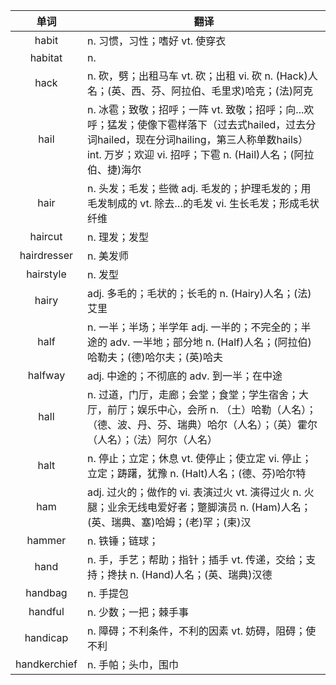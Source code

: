 |单词|翻译  |
|:--:|--| 
|	habit  		|		n. 习惯，习性；嗜好 vt. 使穿衣	|		
|	habitat  		|		n. 	|		
|	hack  		|		n. 砍，劈；出租马车 vt. 砍；出租 vi. 砍 n. (Hack)人名；(英、西、芬、阿拉伯、毛里求)哈克；(法)阿克	|		
|	hail  		|		n. 冰雹；致敬；招呼；一阵 vt. 致敬；招呼；向...欢呼；猛发；使像下雹样落下（过去式hailed，过去分词hailed，现在分词hailing，第三人称单数hails） int. 万岁；欢迎 vi. 招呼；下雹 n. (Hail)人名；(阿拉伯、捷)海尔	|		
|	hair  		|		n. 头发；毛发；些微 adj. 毛发的；护理毛发的；用毛发制成的 vt. 除去…的毛发 vi. 生长毛发；形成毛状纤维	|		
|	haircut  		|		n. 理发；发型	|		
|	hairdresser  		|		n. 美发师	|		
|	hairstyle  		|		n. 发型	|		
|	hairy  		|		adj. 多毛的；毛状的；长毛的 n. (Hairy)人名；(法)艾里	|		
|	half  		|		n. 一半；半场；半学年 adj. 一半的；不完全的；半途的 adv. 一半地；部分地 n. (Half)人名；(阿拉伯)哈勒夫；(德)哈尔夫；(英)哈夫	|		
|	halfway  		|		adj. 中途的；不彻底的 adv. 到一半；在中途	|		
|	hall  		|		n. 过道，门厅，走廊；会堂；食堂；学生宿舍；大厅，前厅；娱乐中心，会所 n. （土）哈勒（人名）；（德、波、丹、芬、瑞典）哈尔（人名）；（英）霍尔（人名）；（法）阿尔（人名）	|		
|	halt  		|		n. 停止；立定；休息 vt. 使停止；使立定 vi. 停止；立定；踌躇，犹豫 n. (Halt)人名；(德、芬)哈尔特	|		
|	ham  		|		adj. 过火的；做作的 vi. 表演过火 vt. 演得过火 n. 火腿；业余无线电爱好者；蹩脚演员 n. (Ham)人名；(英、瑞典、塞)哈姆；(老)罕；(柬)汉	|		
|	hammer  		|		n. 铁锤；链球；	|		
|	hand  		|		n. 手，手艺；帮助；指针；插手 vt. 传递，交给；支持；搀扶 n. (Hand)人名；(英、瑞典)汉德	|		
|	handbag  		|		n. 手提包	|		
|	handful  		|		n. 少数；一把；棘手事	|		
|	handicap  		|		n. 障碍；不利条件，不利的因素 vt. 妨碍，阻碍；使不利	|		
|	handkerchief  		|		n. 手帕；头巾，围巾	|		
